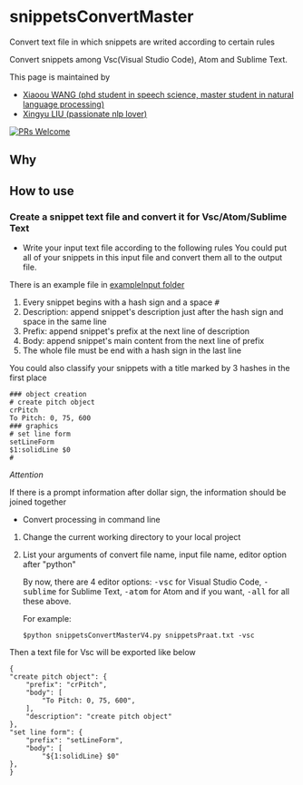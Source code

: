 # snippetsConvertMaster
Convert text file in which snippets are writed according to certain rules

Convert snippets among Vsc(Visual Studio Code), Atom and Sublime Text.

This page is maintained by

* [Xiaoou WANG (phd student in speech science, master student in natural language processing)](http://xiaoouwang.github.io)
* [Xingyu LIU (passionate nlp lover)](https://github.com/xingyuliuNLP)

[![PRs Welcome](https://img.shields.io/badge/PRs-welcome-brightgreen.svg?style=flat-square)](http://makeapullrequest.com)

## Why


## How to use
### Create a snippet text file and convert it for Vsc/Atom/Sublime Text
* Write your input text file according to the following rules
You could put all of your snippets in this input file and convert them all to the output file.

There is an example file in [exampleInput folder](https://github.com/xingyuliuNLP/snippetsConvertMaster/blob/master/exampleInput/snippetsPraat.txt)
1. Every snippet begins with a hash sign and a space <kbd># </kbd>
2. Description: append snippet's description just after the hash sign and space in the same line
3. Prefix: append snippet's prefix at the next line of description
4. Body: append snippet's main content from the next line of prefix
5. The whole file must be end with a hash sign in the last line

You could also classify your snippets with a title marked by 3 hashes in the first place
```
### object creation
# create pitch object
crPitch
To Pitch: 0, 75, 600
### graphics
# set line form
setLineForm
$1:solidLine $0
#
```
*Attention*

If there is a prompt information after dollar sign, the information should be joined together

* Convert processing in command line
1. Change the current working directory to your local project
2. List your arguments of convert file name, input file name, editor option after "python"

	 By now, there are 4 editor options: <kbd>-vsc</kbd> for Visual Studio Code, <kbd>-sublime</kbd> for Sublime Text, <kbd>-atom</kbd> for Atom and if you want, <kbd>-all</kbd> for all these above.

	 For example:
	 ```
   $python snippetsConvertMasterV4.py snippetsPraat.txt -vsc
	 ```
Then a text file for Vsc will be exported like below
```
{
"create pitch object": {
	"prefix": "crPitch",
	"body": [
		"To Pitch: 0, 75, 600",
	],
	"description": "create pitch object"
},
"set line form": {
	"prefix": "setLineForm",
	"body": [
		"${1:solidLine} $0"
},
}

```